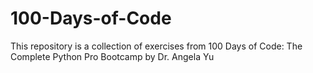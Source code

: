 # 100-Days-of-Code
This repository is a collection of exercises from 100 Days of Code: The Complete Python Pro Bootcamp by Dr. Angela Yu
